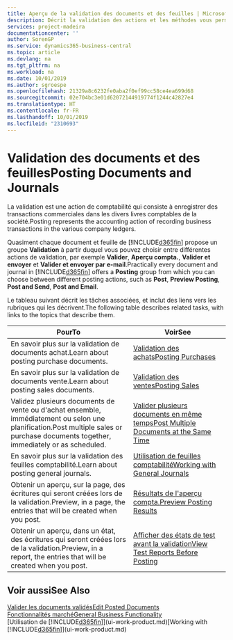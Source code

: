```yaml
---
title: Aperçu de la validation des documents et des feuilles | Microsoft Docs
description: Décrit la validation des actions et les méthodes vous permettant de valider des documents et des feuilles.
services: project-madeira
documentationcenter: ''
author: SorenGP
ms.service: dynamics365-business-central
ms.topic: article
ms.devlang: na
ms.tgt_pltfrm: na
ms.workload: na
ms.date: 10/01/2019
ms.author: sgroespe
ms.openlocfilehash: 21329a8c6232fe0aba2f0ef99cc58ce4ea699d68
ms.sourcegitcommit: 02e704bc3e01d62072144919774f1244c42827e4
ms.translationtype: HT
ms.contentlocale: fr-FR
ms.lasthandoff: 10/01/2019
ms.locfileid: "2310693"
---
```

# <a name="posting-documents-and-journals"></a><span data-ttu-id="a29e3-103">Validation des documents et des feuilles</span><span class="sxs-lookup"><span data-stu-id="a29e3-103">Posting Documents and Journals</span></span>
<span data-ttu-id="a29e3-104">La validation est une action de comptabilité qui consiste à enregistrer des transactions commerciales dans les divers livres comptables de la société.</span><span class="sxs-lookup"><span data-stu-id="a29e3-104">Posting represents the accounting action of recording business transactions in the various company ledgers.</span></span>

<span data-ttu-id="a29e3-105">Quasiment chaque document et feuille de [!INCLUDE[d365fin](includes/d365fin_md.md)] propose un groupe **Validation** à partir duquel vous pouvez choisir entre différentes actions de validation, par exemple **Valider**, **Aperçu compta.**, **Valider et envoyer** et **Valider et envoyer par e-mail**.</span><span class="sxs-lookup"><span data-stu-id="a29e3-105">Practically every document and journal in [!INCLUDE[d365fin](includes/d365fin_md.md)] offers a **Posting** group from which you can choose between different posting actions, such as **Post**, **Preview Posting**, **Post and Send**, **Post and Email**.</span></span>

<span data-ttu-id="a29e3-106">Le tableau suivant décrit les tâches associées, et inclut des liens vers les rubriques qui les décrivent.</span><span class="sxs-lookup"><span data-stu-id="a29e3-106">The following table describes related tasks, with links to the topics that describe them.</span></span>

| <span data-ttu-id="a29e3-107">Pour</span><span class="sxs-lookup"><span data-stu-id="a29e3-107">To</span></span> | <span data-ttu-id="a29e3-108">Voir</span><span class="sxs-lookup"><span data-stu-id="a29e3-108">See</span></span> |
| --- | --- |
| <span data-ttu-id="a29e3-109">En savoir plus sur la validation de documents achat.</span><span class="sxs-lookup"><span data-stu-id="a29e3-109">Learn about posting purchase documents.</span></span> |[<span data-ttu-id="a29e3-110">Validation des achats</span><span class="sxs-lookup"><span data-stu-id="a29e3-110">Posting Purchases</span></span>](ui-post-purchases.md) |
| <span data-ttu-id="a29e3-111">En savoir plus sur la validation de documents vente.</span><span class="sxs-lookup"><span data-stu-id="a29e3-111">Learn about posting sales documents.</span></span> |[<span data-ttu-id="a29e3-112">Validation des ventes</span><span class="sxs-lookup"><span data-stu-id="a29e3-112">Posting Sales</span></span>](ui-post-sales.md) |
| <span data-ttu-id="a29e3-113">Validez plusieurs documents de vente ou d'achat ensemble, immédiatement ou selon une planification.</span><span class="sxs-lookup"><span data-stu-id="a29e3-113">Post multiple sales or purchase documents together, immediately or as scheduled.</span></span>|[<span data-ttu-id="a29e3-114">Valider plusieurs documents en même temps</span><span class="sxs-lookup"><span data-stu-id="a29e3-114">Post Multiple Documents at the Same Time</span></span>](ui-batch-posting.md)|
| <span data-ttu-id="a29e3-115">En savoir plus sur la validation des feuilles comptabilité.</span><span class="sxs-lookup"><span data-stu-id="a29e3-115">Learn about posting general journals.</span></span> |[<span data-ttu-id="a29e3-116">Utilisation de feuilles comptabilité</span><span class="sxs-lookup"><span data-stu-id="a29e3-116">Working with General Journals</span></span>](ui-work-general-journals.md) |
| <span data-ttu-id="a29e3-117">Obtenir un aperçu, sur la page, des écritures qui seront créées lors de la validation.</span><span class="sxs-lookup"><span data-stu-id="a29e3-117">Preview, in a page, the entries that will be created when you post.</span></span> |[<span data-ttu-id="a29e3-118">Résultats de l'aperçu compta.</span><span class="sxs-lookup"><span data-stu-id="a29e3-118">Preview Posting Results</span></span>](ui-how-preview-post-results.md) |
| <span data-ttu-id="a29e3-119">Obtenir un aperçu, dans un état, des écritures qui seront créées lors de la validation.</span><span class="sxs-lookup"><span data-stu-id="a29e3-119">Preview, in a report, the entries that will be created when you post.</span></span> |[<span data-ttu-id="a29e3-120">Afficher des états de test avant la validation</span><span class="sxs-lookup"><span data-stu-id="a29e3-120">View Test Reports Before Posting</span></span>](ui-how-view-test-reports-posting.md) |

## <a name="see-also"></a><span data-ttu-id="a29e3-121">Voir aussi</span><span class="sxs-lookup"><span data-stu-id="a29e3-121">See Also</span></span>
[<span data-ttu-id="a29e3-122">Valider les documents validés</span><span class="sxs-lookup"><span data-stu-id="a29e3-122">Edit Posted Documents</span></span>](across-edit-posted-document.md)  
[<span data-ttu-id="a29e3-123">Fonctionnalités marché</span><span class="sxs-lookup"><span data-stu-id="a29e3-123">General Business Functionality</span></span>](ui-across-business-areas.md)  
<span data-ttu-id="a29e3-124">[Utilisation de [!INCLUDE[d365fin](includes/d365fin_md.md)]](ui-work-product.md)</span><span class="sxs-lookup"><span data-stu-id="a29e3-124">[Working with [!INCLUDE[d365fin](includes/d365fin_md.md)]](ui-work-product.md)</span></span>
